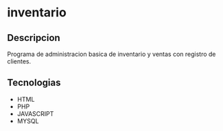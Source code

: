 # inventario
## Descripcion
Programa de administracion basica de inventario y ventas con registro de clientes.
## Tecnologias
- HTML
- PHP
- JAVASCRIPT
- MYSQL